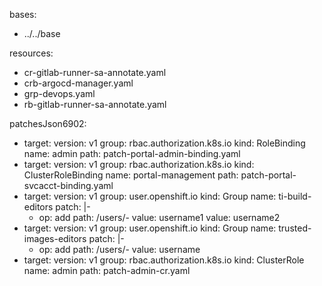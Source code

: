 bases:
- ../../base

resources:
- cr-gitlab-runner-sa-annotate.yaml
- crb-argocd-manager.yaml
- grp-devops.yaml
- rb-gitlab-runner-sa-annotate.yaml
  
patchesJson6902:
- target:
    version: v1
    group: rbac.authorization.k8s.io
    kind: RoleBinding
    name: admin
  path: patch-portal-admin-binding.yaml
- target:
    version: v1
    group: rbac.authorization.k8s.io
    kind: ClusterRoleBinding
    name: portal-management
  path: patch-portal-svcacct-binding.yaml
- target:
    version: v1
    group: user.openshift.io
    kind: Group
    name: ti-build-editors
  patch: |-
    - op: add
      path: /users/-
      value: username1
      value: username2
- target:
    version: v1
    group: user.openshift.io
    kind: Group
    name: trusted-images-editors
  patch: |-
    - op: add
      path: /users/-
      value: username    
- target:
    version: v1
    group: rbac.authorization.k8s.io
    kind: ClusterRole
    name: admin
  path: patch-admin-cr.yaml
  